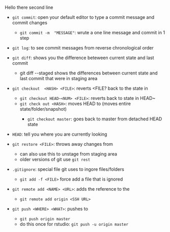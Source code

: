 Hello there
second line
- `git commit`: open your default editor to type a commit message and commit changes
	- `git commit -m  "MESSAGE"`: wrute a one line message and commit in 1 step
- `git log`: to see commit messages from reverse chronological order
- `git diff`: shows you the difference beteween current state and last commit
	- git diff --staged shows the differences between current state and last commit that were in staging area

- `git checkout  <HASH> <FILE>`: reverts <FILE? back to the state in <HASH>
	- `git checkout HEAD~<NUM> <FILE>`: reverts <FILE> back to state in HEAD~<NUM>
	- `git check out <HASH>`: moves HEAD to <HASH> (moves entire state/folder/snapshot)
		- `git checkout master`: goes back to master from detached HEAD state
- `HEAD`: tell you where you are currently looking
- `git restore <FILE>`: throws away changes from <FILE>
	- can also use this to unstage from staging area
	- older versions of git use `git rest`

- `.gitignore`: special file git uses to ingore files/folders
	- `git add -f <FILE>` force add a file that is ignored
- `git remote add <NAME> <URL>`: adds the reference <NAME> to the <URL>
	- `git remote add origin <SSH URL>`
- `git push <WHERE> <WHAT>`: pushes <WHAT> to <WHERE>
	- `git push origin master`
	- do this once for rstudio: `git push -u origin master` 
